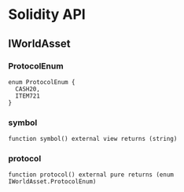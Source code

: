 # Solidity API

## IWorldAsset

### ProtocolEnum

```solidity
enum ProtocolEnum {
  CASH20,
  ITEM721
}
```

### symbol

```solidity
function symbol() external view returns (string)
```

### protocol

```solidity
function protocol() external pure returns (enum IWorldAsset.ProtocolEnum)
```

